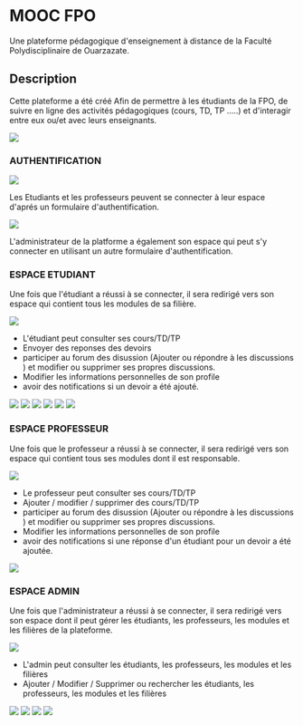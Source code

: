 # MOOC FPO
Une plateforme pédagogique d'enseignement à distance de la Faculté Polydisciplinaire de Ouarzazate.

## Description
Cette plateforme a été créé Afin de permettre à les étudiants de la FPO, de suivre en ligne des activités pédagogiques (cours, TD, TP …..) et d'interagir entre eux ou/et avec leurs enseignants.

![](Github_Images/homepage.png)

### AUTHENTIFICATION

![](Github_Images/authpage.png)

Les Etudiants et les professeurs peuvent se connecter à leur espace d'aprés un formulaire d'authentification.

![](Github_Images/adminauth.png)

L'administrateur de la platforme a également son espace qui peut s'y connecter en utilisant un autre formulaire d'authentification.

### ESPACE ETUDIANT

Une fois que l'étudiant a réussi à se connecter, il sera redirigé vers son espace qui contient tous les modules de sa filière.

![](Github_Images/coursetudiant.png)

* L'étudiant peut consulter ses cours/TD/TP 
* Envoyer des reponses des devoirs
* participer au forum des disussion (Ajouter ou répondre à les discussions ) et modifier ou supprimer ses propres discussions. 
* Modifier les informations personnelles de son profile
* avoir des notifications si un devoir a été ajouté.

![](Github_Images/cours.png)
![](Github_Images/forum.png)
![](Github_Images/ajoutdiscu.png)
![](Github_Images/discurepondre.png)
![](Github_Images/profile.png)
![](Github_Images/notification.png)


### ESPACE PROFESSEUR

Une fois que le professeur a réussi à se connecter, il sera redirigé vers son espace qui contient tous ses modules dont il est responsable.

![](Github_Images/modulesprof.png)

* Le professeur peut consulter ses cours/TD/TP 
* Ajouter / modifier / supprimer des cours/TD/TP
* participer au forum des disussion (Ajouter ou répondre à les discussions ) et modifier ou supprimer ses propres discussions. 
* Modifier les informations personnelles de son profile
* avoir des notifications si une réponse d'un étudiant pour un devoir a été ajoutée.

![](Github_Images/ajoutchapitre.png)

### ESPACE ADMIN

Une fois que l'administrateur a réussi à se connecter, il sera redirigé vers son espace dont il peut gérer les étudiants, les professeurs, les modules et les filières de la plateforme.

![](Github_Images/dashboard.png)

* L'admin peut consulter les étudiants, les professeurs, les modules et les filières  
* Ajouter / Modifier / Supprimer ou rechercher les étudiants, les professeurs, les modules et les filières

![](Github_Images/etudiants.png)
![](Github_Images/profs.png)
![](Github_Images/filieres.png)
![](Github_Images/modules.png)

